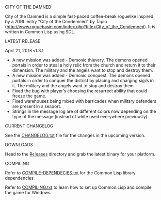CITY OF THE DAMNED

City of the Damned is a simple fast-paced coffee-break roguelike inspired by a 7DRL entry "City of the Condemned" by Tapio (http://www.roguebasin.com/index.php?title=City_of_the_Condemned). 
It is written in Common Lisp using SDL.

LATEST RELEASE

April 21, 2018 v1.3.1

- A new mission was added - Demonic thievery. The demons opened portals in order to steal a holy relic from the church and return it to their dimension. The military and the angels want to stop and destroy them.
- A new mission was added - Demonic conquest. The demons opened portals in order to conquer the district by placing and charging sigils in it. The military and the angels want to stop and destroy them.
- Fixed the bug with player's choosing the resurrect ability that could freeze the game.
- Fixed warehouses being mixed with barricades when military defenders are present in a seaport.
- Strings in the message log are of different colors now depending on the type of the message (instead of white used everywhere previously).


CURRENT CHANGELOG

See the [CHANGELOG.txt](https://github.com/gwathlobal/CotD/blob/master/CHANGELOG.txt) file for the changes in the upcoming version.

DOWNLOADS

Head to the [Releases](https://github.com/gwathlobal/CotD/releases) directory and grab the latest binary for your platform.

COMPILING

Refer to [COMPILE-DEPENDECIES.txt](https://github.com/gwathlobal/CotD/blob/master/COMPILE-DEPENDECIES.txt) for the Common Lisp library dependencies.

Refer to [COMPILING.txt](https://github.com/gwathlobal/CotD/blob/master/COMPILING.txt) to learn how to set up Common Lisp and compile the game for Windows.